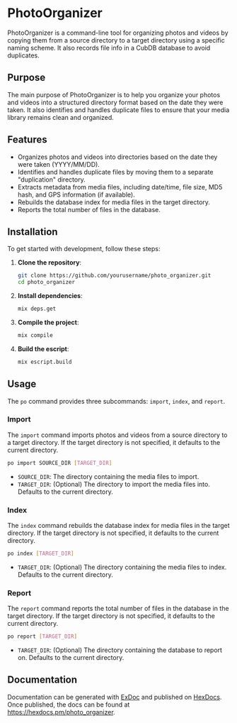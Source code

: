 # PhotoOrganizer

PhotoOrganizer is a command-line tool for organizing photos and videos by copying them from a source directory to a target directory using a specific naming scheme. It also records file info in a CubDB database to avoid duplicates.

## Purpose

The main purpose of PhotoOrganizer is to help you organize your photos and videos into a structured directory format based on the date they were taken. It also identifies and handles duplicate files to ensure that your media library remains clean and organized.

## Features

- Organizes photos and videos into directories based on the date they were taken (YYYY/MM/DD).
- Identifies and handles duplicate files by moving them to a separate "duplication" directory.
- Extracts metadata from media files, including date/time, file size, MD5 hash, and GPS information (if available).
- Rebuilds the database index for media files in the target directory.
- Reports the total number of files in the database.

## Installation

To get started with development, follow these steps:

1. **Clone the repository**:
   ```sh
   git clone https://github.com/yourusername/photo_organizer.git
   cd photo_organizer
   ```

2. **Install dependencies**:
   ```sh
   mix deps.get
   ```

3. **Compile the project**:
   ```sh
   mix compile
   ```

4. **Build the escript**:
   ```sh
   mix escript.build
   ```

## Usage

The `po` command provides three subcommands: `import`, `index`, and `report`.

### Import

The `import` command imports photos and videos from a source directory to a target directory. If the target directory is not specified, it defaults to the current directory.

```sh
po import SOURCE_DIR [TARGET_DIR]
```

- `SOURCE_DIR`: The directory containing the media files to import.
- `TARGET_DIR`: (Optional) The directory to import the media files into. Defaults to the current directory.

### Index

The `index` command rebuilds the database index for media files in the target directory. If the target directory is not specified, it defaults to the current directory.

```sh
po index [TARGET_DIR]
```

- `TARGET_DIR`: (Optional) The directory containing the media files to index. Defaults to the current directory.

### Report

The `report` command reports the total number of files in the database in the target directory. If the target directory is not specified, it defaults to the current directory.

```sh
po report [TARGET_DIR]
```

- `TARGET_DIR`: (Optional) The directory containing the database to report on. Defaults to the current directory.

## Documentation

Documentation can be generated with [ExDoc](https://github.com/elixir-lang/ex_doc) and published on [HexDocs](https://hexdocs.pm). Once published, the docs can be found at <https://hexdocs.pm/photo_organizer>.

